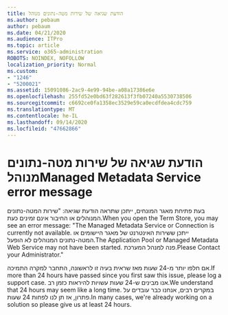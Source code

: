 ```yaml
---
title: הודעת שגיאה של שירות מטה-נתונים מנוהל
ms.author: pebaum
author: pebaum
ms.date: 04/21/2020
ms.audience: ITPro
ms.topic: article
ms.service: o365-administration
ROBOTS: NOINDEX, NOFOLLOW
localization_priority: Normal
ms.custom:
- "1246"
- "5200021"
ms.assetid: 15091086-2ac9-4e99-94be-a08a17386e6e
ms.openlocfilehash: 255fd52e0bd63f282613f3fb07240a5530738506
ms.sourcegitcommit: c6692ce0fa1358ec3529e59ca0ecdfdea4cdc759
ms.translationtype: MT
ms.contentlocale: he-IL
ms.lasthandoff: 09/14/2020
ms.locfileid: "47662866"
---
```

# <a name="managed-metadata-service-error-message"></a><span data-ttu-id="f4304-102">הודעת שגיאה של שירות מטה-נתונים מנוהל</span><span class="sxs-lookup"><span data-stu-id="f4304-102">Managed Metadata Service error message</span></span>

<span data-ttu-id="f4304-103">בעת פתיחת מאגר המונחים, ייתכן שתראה הודעת שגיאה: "שירות המטה-נתונים המנוהלים או החיבור אינם זמינים כעת.</span><span class="sxs-lookup"><span data-stu-id="f4304-103">When you open the Term Store, you may see an error message: "The Managed Metadata Service or Connection is currently not available.</span></span> <span data-ttu-id="f4304-104">ייתכן ששירות האינטרנט של מאגר היישומים או המטה-נתונים המנוהלים לא הופעל.</span><span class="sxs-lookup"><span data-stu-id="f4304-104">The Application Pool or Managed Metadata Web Service may not have been started.</span></span> <span data-ttu-id="f4304-105">פנה למנהל המערכת.</span><span class="sxs-lookup"><span data-stu-id="f4304-105">Please Contact your Administrator."</span></span>
  
<span data-ttu-id="f4304-106">אם חלפו יותר מ-24 שעות מאז שראית בעיה זו לראשונה, התחבר למקרה התמיכה.</span><span class="sxs-lookup"><span data-stu-id="f4304-106">If more than 24 hours have passed since you first saw this issue, please log a support case.</span></span> <span data-ttu-id="f4304-107">אנו מבינים ש-24 שעות עשויות להיראות כזמן רב.</span><span class="sxs-lookup"><span data-stu-id="f4304-107">We understand that 24 hours may seem like a long time.</span></span> <span data-ttu-id="f4304-108">במקרים רבים, אנחנו כבר עובדים על פתרון, אז תן לנו לפחות 24 שעות.</span><span class="sxs-lookup"><span data-stu-id="f4304-108">In many cases, we're already working on a solution so please give us at least 24 hours.</span></span>
  